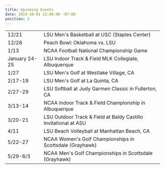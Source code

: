 ```yaml
---
title: Upcoming Events
date: 2019-10-01 22:40:00 -07:00
position: 2
---
```


<table>
<tr>
    <td>12/21</td>
    <td>LSU Men's Basketball at USC (Staples Center)</td>
</tr>
<tr>
    <td>12/28</td>
    <td>Peach Bowl: Oklahoma vs. LSU</td>
</tr>
<tr>
    <td>1/13</td>
    <td>NCAA Football National Championship Game</td>
</tr>
<tr>
    <td>January 24-25</td>
    <td>LSU Indoor Track & Field MLK Collegiate, Albuquerque</td>
</tr>
<tr>
    <td>1/27</td>
    <td>LSU Men's Golf at Westlake Village, CA</td>
</tr>

<tr>
    <td>2/17-19</td>
    <td>LSU Men's Golf at La Quinta, CA</td>
</tr>

<tr>
    <td>2/27-29</td>
    <td>LSU Softball at Judy Garmen Classic in Fullerton, CA</td>
</tr>

<tr>
    <td>3/13-14</td> 
    <td>NCAA Indoor Track & Field Championship in Albuquerque</td>
</tr>

<tr>
    <td>3/20-21</td>
    <td>LSU Outdoor Track & Field at Baldy Castillo Invitational at ASU</td>
</tr>

<tr>
    <td>4/11</td>
    <td>LSU Beach Volleyball at Manhattan Beach, CA</td>
</tr>

<tr>
    <td>5/22-27</td>
    <td>NCAA Women's Golf Championships in Scottsdale (Grayhawk)</td>
</tr>

<tr>
    <td>5/29-6/3</td>
    <td>NCAA Men's Golf Championships in Scottsdale (Grayhawk)</td>
</tr>
</table>